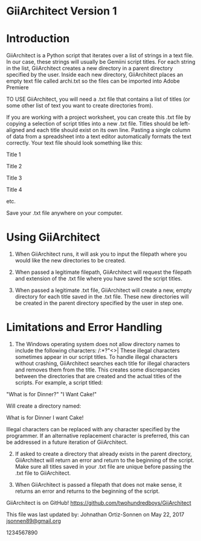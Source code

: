 # GiiArchitect Version 1

# Introduction

GiiArchitect is a Python script that iterates over a list of strings in a text file. In our case, these strings will usually be Gemiini script titles. For each string in the list, GiiArchitect creates a new directory in a parent directory specified by the user. Inside each new directory, GiiArchitect places an empty text file called archi.txt so the files can be imported into Adobe Premiere

TO USE GiiArchitect, you will need a .txt file that contains a list of titles (or some other list of text you want to create directories from).

If you are working with a project worksheet, you can create this .txt file by copying a selection of script titles into a new .txt file. Titles should be left-aligned and each title should exist on its own line. Pasting a single column of data from a spreadsheet into a text editor automatically formats the text correctly. Your text file should look something like this:

Title 1

Title 2

Title 3

Title 4

etc.

Save your .txt file anywhere on your computer.

# Using GiiArchitect

1. When GiiArchitect runs, it will ask you to input the filepath where you would like the new directories to be created.

2. When passed a legitimate filepath, GiiArchitect will request the filepath and extension of the .txt file where you have saved the script titles.

3. When passed a legitimate .txt file, GiiArchitect will create a new, empty directory for each title saved in the .txt file. These new directories will be created in the parent directory specified by the user in step one.

# Limitations and Error Handling

1. The Windows operating system does not allow directory names to include the following characters: \/:*?"<>|
These illegal characters sometimes appear in our script titles. To handle illegal characters without crashing, GiiArchitect searches each title for illegal characters and removes them from the title. This creates some discrepancies between the directories that are created and the actual titles of the scripts. For example, a script titled:

"What is for Dinner?" "I Want Cake!"

Will create a directory named:

What is for Dinner I want Cake!

Illegal characters can be replaced with any character specified by the programmer. If an alternative replacement character is preferred, this can be addressed in a future iteration of GiiArchitect.

2. If asked to create a directory that already exists in the parent directory, GiiArchitect will return an error and return to the beginning of the script. Make sure all titles saved in your .txt file are unique before passing the .txt file to GiiArchitect.

3. When GiiArchitect is passed a filepath that does not make sense, it returns an error and returns to the beginning of the script.






GiiArchitect is on GitHub! https://github.com/twohundredboys/GiiArchitect

This file was last updated by:
Johnathan Ortiz-Sonnen on May 22, 2017
jsonnen89@gmail.org


1234567890
